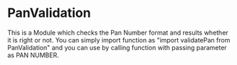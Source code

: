 # PanValidation
This is a Module which checks the Pan Number format and results whether it is right or not. 
You can simply import function as "import validatePan from PanValidation"  and you can use by calling function with passing parameter as PAN NUMBER.
